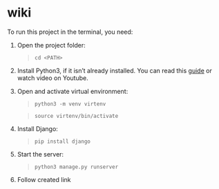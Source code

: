 # wiki

To run this project in the terminal, you need:

1. Open the project folder:
   >`cd <PATH>`

3. Install Python3, if it isn’t already installed.
   You can read this [guide](https://kinsta.com/knowledgebase/install-python/#how-to-install-python) or watch video on Youtube.

5. Open and activate virtual environment:
   >`python3 -m venv virtenv`
  
   >`source virtenv/bin/activate`

8. Install Django:
   >`pip install django`

10. Start the server:
    >`python3 manage.py runserver`

12. Follow created link
